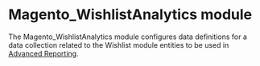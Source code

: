 # Magento_WishlistAnalytics module

The Magento_WishlistAnalytics module configures data definitions for a data collection related to the Wishlist module entities to be used in [Advanced Reporting](http://devdocs.magento.com/guides/v2.2/advanced-reporting/modules.html).
